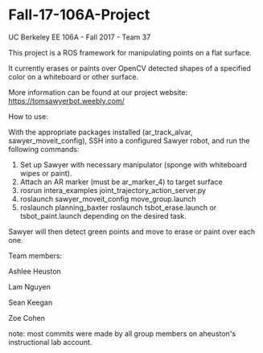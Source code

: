 # Fall-17-106A-Project
UC Berkeley EE 106A - Fall 2017 - Team 37

This project is a ROS framework for manipulating points on a flat surface.

It currently erases or paints over OpenCV detected shapes of a specified color on a whiteboard or other surface.

More information can be found at our project website:
https://tomsawyerbot.weebly.com/

How to use:

With the appropriate packages installed (ar_track_alvar, sawyer_moveit_config), SSH into a configured Sawyer robot, and run the following commands:

1. Set up Sawyer with necessary manipulator (sponge with whiteboard wipes or paint).
1. Attach an AR marker (must be ar_marker_4) to target surface
2. rosrun intera_examples joint_trajectory_action_server.py
3. roslaunch sawyer_moveit_config move_group.launch
4. roslaunch planning_baxter roslaunch tsbot_erase.launch or tsbot_paint.launch depending on the desired task.

Sawyer will then detect green points and move to erase or paint over each one.

Team members:

Ashlee Heuston

Lam Nguyen

Sean Keegan

Zoe Cohen

note: most commits were made by all group members on aheuston's instructional lab account.
